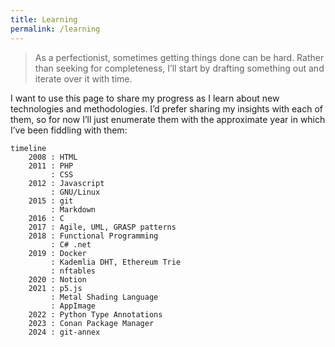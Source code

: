 ```yaml
---
title: Learning
permalink: /learning
---
```


> As a perfectionist, sometimes getting things done can be hard. Rather than seeking for completeness, I’ll start by drafting something out and iterate over it with time.

I want to use this page to share my progress as I learn about new technologies and methodologies. I’d prefer sharing my insights with each of them, so for now I’ll just enumerate them with the approximate year in which I’ve been fiddling with them:

```mermaid
timeline
    2008 : HTML
    2011 : PHP
         : CSS
    2012 : Javascript
         : GNU/Linux
    2015 : git
         : Markdown
    2016 : C
    2017 : Agile, UML, GRASP patterns
    2018 : Functional Programming
         : C# .net
    2019 : Docker
         : Kademlia DHT, Ethereum Trie
         : nftables
    2020 : Notion
    2021 : p5.js
         : Metal Shading Language
         : AppImage
    2022 : Python Type Annotations
    2023 : Conan Package Manager
    2024 : git-annex
```